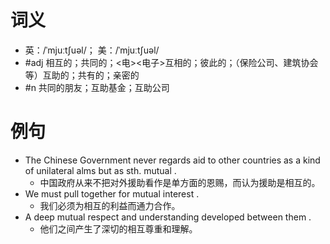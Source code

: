# 词义
- 英：/ˈmjuːtʃuəl/； 美：/ˈmjuːtʃuəl/
- #adj 相互的；共同的；<电><电子>互相的；彼此的；（保险公司、建筑协会等）互助的；共有的；亲密的
- #n 共同的朋友；互助基金；互助公司
# 例句
- The Chinese Government never regards aid to other countries as a kind of unilateral alms but as sth. mutual .
	- 中国政府从来不把对外援助看作是单方面的恩赐，而认为援助是相互的。
- We must pull together for mutual interest .
	- 我们必须为相互的利益而通力合作。
- A deep mutual respect and understanding developed between them .
	- 他们之间产生了深切的相互尊重和理解。
